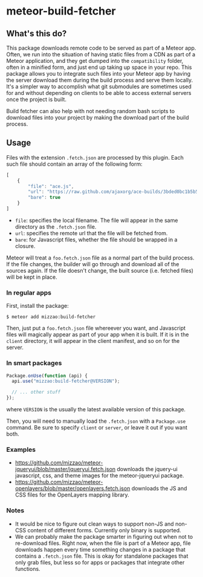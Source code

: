 meteor-build-fetcher
====================

## What's this do?

This package downloads remote code to be served as part of a Meteor app. Often, we run into the situation of having static files from a CDN as part of a Meteor application, and they get dumped into the `compatibility` folder, often in a minified form, and just end up taking up space in your repo. This package allows you to integrate such files into your Meteor app by having the server download them during the build process and serve them locally. It's a simpler way to accomplish what git submodules are sometimes used for and without depending on clients to be able to access external servers once the project is built.

Build fetcher can also help with not needing random bash scripts to download files into your project by making the download part of the build process.

## Usage

Files with the extension `.fetch.json` are processed by this plugin. Each such file should contain an array of the following form:

```js
[
    {
        "file": "ace.js",
        "url": "https://raw.github.com/ajaxorg/ace-builds/3bded0bc1b5b51f74afd2f8dafb768ab8f35b00b/src-min/ace.js",
        "bare": true
    }
]
```

* `file`: specifies the local filename. The file will appear in the same directory as the `.fetch.json` file.
* `url`: specifies the remote url that the file will be fetched from.
* `bare`: for Javascript files, whether the file should be wrapped in a closure.

Meteor will treat a `foo.fetch.json` file as a normal part of the build process. If the file changes, the builder will go through and download all of the sources again. If the file doesn't change, the built source (i.e. fetched files) will be kept in place.

### In regular apps

First, install the package:

```
$ meteor add mizzao:build-fetcher
```

Then, just put a `foo.fetch.json` file whereever you want, and Javascript files will magically appear as part of your app when it is built. If it is in the `client` directory, it will appear in the client manifest, and so on for the server.

### In smart packages

```js
Package.onUse(function (api) {
  api.use("mizzao:build-fetcher@VERSION");

  // ... other stuff
});
```

where `VERSION` is the usually the latest available version of this package.

Then, you will need to manually load the `.fetch.json` with a `Package.use`
command. Be sure to specify `client` or `server`, or leave it out if you want
both.

### Examples

* https://github.com/mizzao/meteor-jqueryui/blob/master/jqueryui.fetch.json downloads the jquery-ui javascript, css, and theme images for the meteor-jqueryui package.
* https://github.com/mizzao/meteor-openlayers/blob/master/openlayers.fetch.json downloads the JS and CSS files for the OpenLayers mapping library.

### Notes

* It would be nice to figure out clean ways to support non-JS and non-CSS content of different forms. Currently only binary is supported.
* We can probably make the package smarter in figuring out when not to re-download files. Right now, when the file is part of a Meteor app, file downloads happen every time something changes in a package that contains a `.fetch.json` file. This is okay for standalone packages that only grab files, but less so for apps or packages that integrate other functions.
